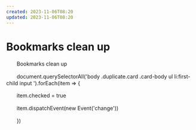 ```yaml
---
created: 2023-11-06T08:20
updated: 2023-11-06T08:20
---
```

# Bookmarks clean up

　　Bookmarks clean up

　　document.querySelectorAll('body .duplicate.card .card-body ul li:first-child input ').forEach(item =\> {

　　item.checked = true

　　item.dispatchEvent(new Event('change'))

　　})
